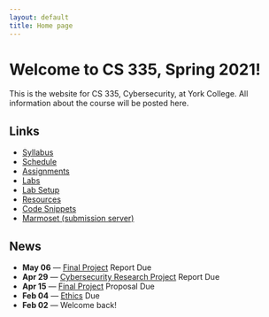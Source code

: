 ```yaml
---
layout: default
title: Home page
---
```

# Welcome to CS 335, Spring 2021!

This is the website for CS 335, Cybersecurity, at York College. All information about the course will be posted here.

## Links

* [Syllabus](syllabus/index.html)
* [Schedule](schedule/index.html)
* [Assignments](assignments/index.html)
* [Labs](labs/index.html)
* [Lab Setup](labs/setup.html)
* [Resources](resources/index.html)
* [Code Snippets](code/index.html)
* [Marmoset (submission server)](https://cs.ycp.edu/marmoset)

## News
<!--
* **May 05** &mdash; [Quiz 2](assignments/quiz2.html) Due
* **May 05** &mdash; [Public-Key Infrastructure (PKI)](labs/pki.html) Lab Due *
* **May 05** &mdash; [Cyber Threat](assignments/cybercrime.html) Report Due
* **Apr 23** &mdash; [Project](assignments/project.html) Proposal Due
* **Apr 21** &mdash; [SQL Injection Attack](labs/sql_attack.html) Lab Due
* **Apr 12** &mdash; [Cross-Site Scripting Attack](labs/xss_attack.html) Lab Due
* **Mar 31** &mdash; [Cross-Site Request Forgery Attack](labs/csrf_attack.html) Lab Due
* **Mar 20** &mdash; [Attacks on Local DNS](labs/dns_attack.html) Lab Due
* **Mar 17** &mdash; [Quiz 1](assignments/quiz1.html) (Software & Network Security)
* **Mar 15** &mdash; [Attacks on TCP](labs/tcp_attack.html) Lab Due
* **Mar 01** &mdash; [Packet Sniffing and Spoofing](labs/sniff_spoof.html) Lab Due
* **Feb 23** &mdash; [Buffer Overflow](labs/buffer_overflow.html) Attack Lab Due
* **Feb 16** &mdash; [Shellshock](labs/shellshock.html) Attack Lab Due
* **Jan 28** &mdash; [Ethics](assignments/ethics.html) Due
* **Jan 23** &mdash; Welcome back!

<sup>*</sup> Optional
-->
* **May 06** &mdash; [Final Project](assignments/project.html) Report Due
* **Apr 29** &mdash; [Cybersecurity Research Project](assignments/cybercrime.html) Report Due
* **Apr 15** &mdash; [Final Project](assignments/project.html) Proposal Due
* **Feb 04** &mdash; [Ethics](assignments/ethics.html) Due
* **Feb 02** &mdash; Welcome back!
